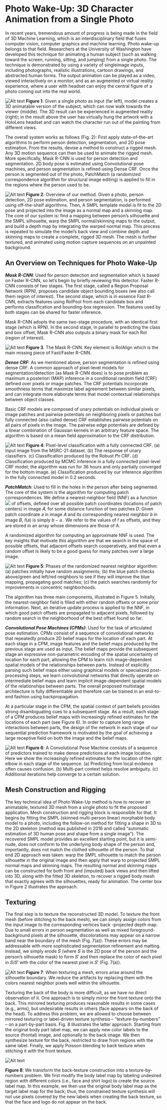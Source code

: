 # Photo Wake-Up: 3D Character Animation from a Single Photo

In recent years, tremendous amount of progress is being made in the field of 3D Machine Learning, which is an interdisciplinary field that fuses computer vision, computer graphics and machine learning. Photo wake-up belongs to that field. Researchers at the University of Washington have developed this technique for animating a human subject (such as walking toward the screen, running, sitting, and jumping) from a single photo. The technique is demonstrated by using a variety of singleimage inputs, including photographs, realistic illustrations, cartoon drawings, and abstracted human forms. The output animation can be played as a video, viewed interactively on a monitor, and as an augmented or virtual reality experience, where a user with headset can enjoy the central figure of a photo coming out into the real world.

![Alt text](https://github.com/lev1khachatryan/Photo_Wake-Up/blob/master/doc/_assets/main_result.png)
**Figure 1**: Given a single photo as input (far left), model creates a 3D animatable version of the subject, which can now walk towards the viewer (middle). The 3D result can be experienced in augmented reality (right); in the result above the user has virtually hung the artwork with a HoloLens headset and can watch the character run out of the painting from different views.


The overall system works as follows (Fig. 2): First apply state-of-the-art algorithms to perform person detection, segmentation, and 2D pose estimation. From the results, devise a method to construct a rigged mesh. Any 3D motion sequence can then be used to animate the rigged mesh. More specifically, Mask R-CNN is used for person detection and segmentation. 2D body pose is estimated using Convolutional pose machines, and person segmentation is refined using Dense CRF. Once the person is segmented out of the photo, PatchMatch (a randomized correspondence algorithm for structural image editing) is applied to fill in the regions where the person used to be.

![Alt text](https://github.com/lev1khachatryan/Photo_Wake-Up/blob/master/doc/_assets/architecture.png)
**Figure 2**: Overview of our method. Given a photo, person detection, 2D pose estimation, and person segmentation, is performed using off-the-shelf algorithms. Then, A SMPL template model is fit to the 2D pose and projected into the image as a normal map and a skinning map. The core of our system is: find a mapping between person’s silhouette and the SMPL silhouette, warp the SMPL normal/skinning maps to the output, and build a depth map by integrating the warped normal map. This process is repeated to simulate the model’s back view and combine depth and skinning maps to create a complete, rigged 3D mesh. The mesh is further textured, and animated using motion capture sequences on an unpainted background.

## An Overview on Techniques for Photo Wake-Up

***Mask R-CNN***: Used for person detection and segmentation which is based on Faster R-CNN, so let’s begin by briefly reviewing this detector. Faster R-CNN consists of two stages. The first stage, called a Region Proposal Network (RPN), proposes candidate object bounding boxes (we also call them region of interest). The second stage, which is in essence Fast R-CNN, extracts features using RoIPool from each candidate box and performs classification and bounding-box regression. The features used by both stages can be shared for faster inference.

Mask R-CNN adopts the same two-stage procedure, with an identical first stage (which is RPN). In the second stage, in parallel to predicting the class and box offset, Mask R-CNN also outputs a binary mask for each RoI (region of interest).

![Alt text](https://github.com/lev1khachatryan/Photo_Wake-Up/blob/master/doc/_assets/mask%20r-cnn.png)
**Figure 3**. The Mask R-CNN. Key element is RoIAlign which is the main missing piece of Fast/Faster R-CNN.

***Dense CRF***: As we mentioned above, person segmentation is refined using dense CRF. A common approach of pixel-level models for segmentation/detection (as Mask R-CNN does) is to pose problem as maximum a posteriori (MAP) inference in a conditional random field (CRF) defined over pixels or image patches. The CRF potentials incorporate smoothness terms that maximize label agreement between similar pixels, and can integrate more elaborate terms that model contextual relationships between object classes.

Basic CRF models are composed of unary potentials on individual pixels or image patches and pairwise potentials on neighboring pixels or patches but fully connected (also called dense) CRF establishes pairwise potentials on all pairs of pixels in the image. The pairwise edge potentials are defined by a linear combination of Gaussian kernels in an arbitrary feature space. The algorithm is based on a mean field approximation to the CRF distribution.

![Alt text](https://github.com/lev1khachatryan/Photo_Wake-Up/blob/master/doc/_assets/crf.png)
**Figure 4**: Pixel-level classification with a fully connected CRF. (a) Input image from the MSRC-21 dataset. (b) The response of unary classifiers. (c) Classification produced by the Robust 𝑃𝑛 CRF. (d) Classification produced by MCMC inference in a fully connected pixel-level CRF model; the algorithm was run for 36 hours and only partially converged for the bottom image. (e) Classification produced by our inference algorithm in the fully connected model in 0.2 seconds.

***PatchMatch***: Used to fill in the holes in the person after being segmented. The core of the system is the algorithm for computing patch correspondences. We define a nearest-neighbor field (NNF) as a function <img src="https://render.githubusercontent.com/render/math?math=f : A \to R^{2}">  of offsets, defined over all possible patch coordinates (locations of patch centers) in image 𝐴, for some distance function of two patches 𝐷. Given patch coordinate 𝑎 in image 𝐴 and its corresponding nearest neighbor 𝑏 in image 𝐵, 𝑓(𝑎) is simply 𝑏 − 𝑎 . We refer to the values of 𝑓 as offsets, and they are stored in an array whose dimensions are those of A.

A randomized algorithm for computing an approximate NNF is used. The key insights that motivate this algorithm are that we search in the space of possible offsets, that adjacent offsets search cooperatively, and that even a random offset is likely to be a good guess for many patches over a large image.

![Alt text](https://github.com/lev1khachatryan/Photo_Wake-Up/blob/master/doc/_assets/PatchMatch.png)
**Figure 5**: Phases of the randomized nearest neighbor algorithm: (a) patches initially have random assignments; (b) the blue patch checks above/green and left/red neighbors to see if they will improve the blue mapping, propagating good matches; (c) the patch searches randomly for improvements in concentric neighborhoods.

The algorithm has three main components, illustrated in Figure 5. Initially, the nearest-neighbor field is filled with either random offsets or some prior information. Next, an iterative update process is applied to the NNF, in which good patch offsets are propagated to adjacent pixels, followed by random search in the neighborhood of the best offset found so far.

***Convolutional Pose Machines (CPMs)***: Used for the task of articulated pose estimation. CPMs consist of a sequence of convolutional networks that repeatedly produce 2D belief maps for the location of each part. At each stage in a CPM, image features and the belief maps produced by the previous stage are used as input. The belief maps provide the subsequent stage an expressive non-parametric encoding of the spatial uncertainty of location for each part, allowing the CPM to learn rich image-dependent spatial models of the relationships between parts. Instead of explicitly parsing such belief maps either using graphical models or specialized post-processing steps, we learn convolutional networks that directly operate on intermediate belief maps and learn implicit image-dependent spatial models of the relationships between parts. The overall proposed multistage architecture is fully differentiable and therefore can be trained in an end-to-end fashion using backpropagation.

At a particular stage in the CPM, the spatial context of part beliefs provides strong disambiguating cues to a subsequent stage. As a result, each stage of a CPM produces belief maps with increasingly refined estimates for the locations of each part (see Figure 6). In order to capture long range interactions between parts, the design of the network in each stage of our sequential prediction framework is motivated by the goal of achieving a large receptive field on both the image and the belief maps.

![Alt text](https://github.com/lev1khachatryan/Photo_Wake-Up/blob/master/doc/_assets/cpm.png)
**Figure 6**: A Convolutional Pose Machine consists of a sequence of predictors trained to make dense predictions at each image location. Here we show the increasingly refined estimates for the location of the right elbow in each stage of the sequence. (a) Predicting from local evidence often causes confusion. (b) Multi-part context helps resolve ambiguity. (c) Additional iterations help converge to a certain solution.


## Mesh Construction and Rigging

The key technical idea of Photo Wake-Up method is how to recover an animatable, textured 3D mesh from a single photo to fit the proposed application. Mesh construction and rigging block is responsible for that. It begins by fitting the SMPL (skinned multi-person linear) morphable body model to a photo, including the follow-on method for fitting a shape in 3D to the 2D skeleton (method was published in 2016 and called “automatic estimation of 3D human pose and shape from a single image”). The recovered SMPL model provides an excellent starting point, but it is semi-nude, does not conform to the underlying body shape of the person and, importantly, does not match the clothed silhouette of the person. To that end 2D approach was taken: warp the SMPL silhouette to match the person silhouette in the original image and then apply that warp to projected SMPL normal maps and skinning maps. The resulting normal and skinning maps can be constructed for both front and (imputed) back views and then lifted into 3D, along with the fitted 3D skeleton, to recover a rigged body mesh that exactly agrees with the silhouettes, ready for animation. The center box in Figure 2 illustrates the approach.

## Texturing

The final step is to texture the reconstructed 3D model. To texture the front mesh (before stitching to the back mesh), we can simply assign colors from the input image to the corresponding vertices back -projected depth map. Due to small errors in person segmentation as well as mixed foreground-background pixels at the silhouette, discolorations may appear on a narrow band near the boundary of the mesh (Fig. 7(a)). These errors may be addressable with more sophisticated segmentation refinement and matting. Instead, we simply erode 𝑆 (where 𝑆 is the 2D pose of the person and the person’s silhouette mask) to form 𝑆′ and then replace the color of each pixel in 𝑆/𝑆′ with the color of the nearest pixel in 𝑆′ (Fig. 7(a)).

![Alt text](https://github.com/lev1khachatryan/Photo_Wake-Up/blob/master/doc/_assets/Texturing.png)
**Figure 7**: When texturing a mesh, errors arise around the silhouette boundary. We reduce the artifacts by replacing them with the colors nearest neighbor pixels well within the silhouette.

Texturing the back of the body is more difficult, as we have no direct observation of it. One approach is to simply mirror the front texture onto the back. This mirrored texturing produces reasonable results in some cases (e.g., arms), but undesirable results in others (face appears on the back of the head). To address this problem, we are allowed to choose between mirrored texturing or label-driven texture synthesis – “texture-by-numbers” – on a part-by-part basis. Fig. 8 illustrates the latter approach. Starting from the original body part label map, we can apply new color labels to the source (frontal) image, and optionally to the back image. We then synthesize texture for the back, restricted to draw from regions with the same label. Finally, we apply Poisson blending to back texture when stitching it with the front texture.

![Alt text](https://github.com/lev1khachatryan/Photo_Wake-Up/blob/master/doc/_assets/TexturingBack.png)

**Figure 8**: We transform the back-texture construction into a texture-by-numbers problem. We first modify the body label map by labeling undesired region with different colors (i.e., face and shirt logo) to create the source label map. In this example, we then use the original body label map as the target label map for the back; thus, the constrained texture synthesis will not use pixels covered by the new labels when creating the back texture, so that the face and logo do not appear on the back.


